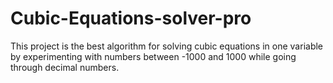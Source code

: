 # Cubic-Equations-solver-pro
This project is the best algorithm for solving cubic equations in one variable by experimenting with numbers between -1000 and 1000 while going through decimal numbers.
